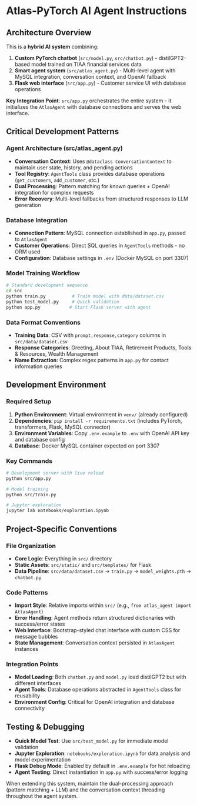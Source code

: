# Atlas-PyTorch AI Agent Instructions

## Architecture Overview

This is a **hybrid AI system** combining:
1. **Custom PyTorch chatbot** (`src/model.py`, `src/chatbot.py`) - distilGPT2-based model trained on TIAA financial services data
2. **Smart agent system** (`src/atlas_agent.py`) - Multi-level agent with MySQL integration, conversation context, and OpenAI fallback
3. **Flask web interface** (`src/app.py`) - Customer service UI with database operations

**Key Integration Point**: `src/app.py` orchestrates the entire system - it initializes the `AtlasAgent` with database connections and serves the web interface.

## Critical Development Patterns

### Agent Architecture (src/atlas_agent.py)
- **Conversation Context**: Uses `@dataclass ConversationContext` to maintain user state, history, and pending actions
- **Tool Registry**: `AgentTools` class provides database operations (`get_customers`, `add_customer`, etc.)
- **Dual Processing**: Pattern matching for known queries + OpenAI integration for complex requests
- **Error Recovery**: Multi-level fallbacks from structured responses to LLM generation

### Database Integration
- **Connection Pattern**: MySQL connection established in `app.py`, passed to `AtlasAgent`
- **Customer Operations**: Direct SQL queries in `AgentTools` methods - no ORM used
- **Configuration**: Database settings in `.env` (Docker MySQL on port 3307)

### Model Training Workflow
```bash
# Standard development sequence
cd src
python train.py          # Train model with data/dataset.csv
python test_model.py     # Quick validation
python app.py           # Start Flask server with agent
```

### Data Format Conventions
- **Training Data**: CSV with `prompt,response,category` columns in `src/data/dataset.csv`
- **Response Categories**: Greeting, About TIAA, Retirement Products, Tools & Resources, Wealth Management
- **Name Extraction**: Complex regex patterns in `app.py` for contact information queries

## Development Environment

### Required Setup
1. **Python Environment**: Virtual environment in `venv/` (already configured)
2. **Dependencies**: `pip install -r requirements.txt` (includes PyTorch, transformers, Flask, MySQL connector)
3. **Environment Variables**: Copy `.env.example` to `.env` with OpenAI API key and database config
4. **Database**: Docker MySQL container expected on port 3307

### Key Commands
```bash
# Development server with live reload
python src/app.py

# Model training
python src/train.py

# Jupyter exploration
jupyter lab notebooks/exploration.ipynb
```

## Project-Specific Conventions

### File Organization
- **Core Logic**: Everything in `src/` directory
- **Static Assets**: `src/static/` and `src/templates/` for Flask
- **Data Pipeline**: `src/data/dataset.csv` → `train.py` → `model_weights.pth` → `chatbot.py`

### Code Patterns
- **Import Style**: Relative imports within `src/` (e.g., `from atlas_agent import AtlasAgent`)
- **Error Handling**: Agent methods return structured dictionaries with success/error states
- **Web Interface**: Bootstrap-styled chat interface with custom CSS for message bubbles
- **State Management**: Conversation context persisted in `AtlasAgent` instances

### Integration Points
- **Model Loading**: Both `chatbot.py` and `model.py` load distilGPT2 but with different interfaces
- **Agent Tools**: Database operations abstracted in `AgentTools` class for reusability
- **Environment Config**: Critical for OpenAI integration and database connectivity

## Testing & Debugging

- **Quick Model Test**: Use `src/test_model.py` for immediate model validation
- **Jupyter Exploration**: `notebooks/exploration.ipynb` for data analysis and model experimentation  
- **Flask Debug Mode**: Enabled by default in `.env.example` for hot reloading
- **Agent Testing**: Direct instantiation in `app.py` with success/error logging

When extending this system, maintain the dual-processing approach (pattern matching + LLM) and the conversation context threading throughout the agent system.